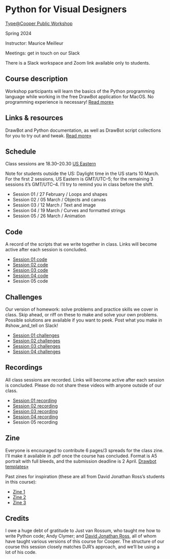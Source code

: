 # Python for Visual Designers

[Type@Cooper Public Workshop](https://coopertype.org/events/python-for-visual-designers-2)

Spring 2024

Instructor: Maurice Meilleur

Meetings: get in touch on our Slack

There is a Slack workspace and Zoom link available only to students.

## Course description
Workshop participants will learn the basics of the Python programming language while working in the free DrawBot application for MacOS. No programming experience is necessary! [Read more»](course_info/info.md)

## Links & resources
DrawBot and Python documentation, as well as DrawBot script collections for you to try out and tweak. [Read more»](resources/resources.md)

## Schedule
Class sessions are 18.30–20.30 [US Eastern](https://www.timeanddate.com/worldclock/converter.html)

Note for students outside the US: Daylight time in the US starts 10 March. For the first 2 sessions, US Eastern is GMT/UTC–5; for the remaining 3 sessions it’s GMT/UTC–4. I’ll try to remind you in class before the shift.

- Session 01 / 27 February / Loops and shapes
- Session 02 / 05 March	/ Objects and canvas
- Session 03 / 12 March	/ Text and image
- Session 04 / 19 March	/ Curves and formatted strings
- Session 05 / 26 March	/ Animation

## Code
A record of the scripts that we write together in class. Links will become active after each session is concluded.

- [Session 01 code](session_01/code)
- [Session 02 code](session_02/code)
- [Session 03 code](session_03/code)
- [Session 04 code](session_04/code)
- Session 05 code

## Challenges
Our version of homework: solve problems and practice skills we cover in class. Skip ahead, or riff on these to make and solve your own problems. Possible solutions are available if you want to peek. Post what you make in #show_and_tell on Slack!

- [Session 01 challenges](session_01/challenges)
- [Session 02 challenges](session_02/challenges)
- [Session 03 challenges](session_03/challenges)
- [Session 04 challenges](session_04/challenges)

## Recordings
All class sessions are recorded. Links will become active after each session is concluded. Please do not share these videos with anyone outside of our class.

- [Session 01 recording](https://drive.google.com/file/d/1txmk_Fea9CiO52sLYV8YJ2c26-0pVCVF/view?usp=drive_link)
- [Session 02 recording](https://drive.google.com/file/d/1lm3y9XF9cSYutA3J-GVRqpAStfp9iLBT/view?usp=drive_link)
- [Session 03 recording](https://drive.google.com/file/d/1A5joonphE5xwo1R6i-UJj6zfN0scuZ3E/view?usp=drive_link)
- [Session 04 recording](https://drive.google.com/file/d/1tlaK-tq_2XarP8LlN0bw9tUUh3ai_unp/view?usp=drive_link)
- Session 05 recording

## Zine
Everyone is encouraged to contribute 6 pages/3 spreads for the class zine. I’ll make it available in .pdf once the course has concluded. Format is A5 portrait with full bleeds, and the submission deadline is 2 April. [Drawbot templates»](zine)

Past zines for inspiration (these are all from David Jonathan Ross’s students in this course):
- [Zine 1](https://drive.google.com/file/d/1lV9MC17-bLOm1kO5i_7HHkMTIs5AuWQz/view?usp=sharing)
- [Zine 2](https://drive.google.com/file/d/1QkG4PNCQ0CyT_iGlrTddg8verCWzMWaD/view?usp=sharing)
- [Zine 3](https://drive.google.com/file/d/1ft18oUZN-dkg-9s5YXBdLPMF0G8J4Vdq/view?usp=sharing)

## Credits
I owe a huge debt of gratitude to Just van Rossum, who taught me how to write Python code; Andy Clymer; and [David Jonathan Ross](https://djr.com/), all of whom have taught various versions of this course for Cooper. The structure of our course this session closely matches DJR’s approach, and we’ll be using a lot of his code.
